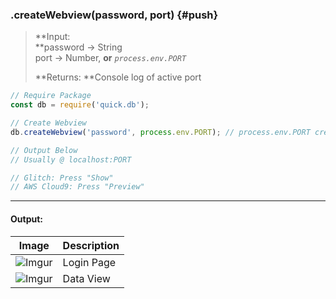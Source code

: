 ### .createWebview\(password, port\) {#push}

> **Input:                
>    **password -&gt; String  
>    port -&gt; Number, **or** _`process.env.PORT`_
>
> **Returns: **Console log of active port

```js
// Require Package
const db = require('quick.db');

// Create Webview
db.createWebview('password', process.env.PORT); // process.env.PORT creates the webview on the default port

// Output Below
// Usually @ localhost:PORT

// Glitch: Press "Show"
// AWS Cloud9: Press "Preview"
```

---

#### **Output:**

| Image | Description |
| --- | --- |
| ![Imgur](https://i.imgur.com/FXyDBdL.png) | Login Page| 
| ![Imgur](https://i.imgur.com/fIMIMWI.png) | Data View |

